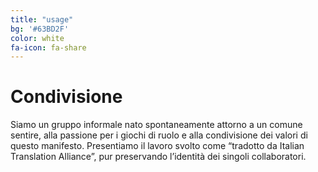 ```yaml
---
title: "usage"
bg: '#63BD2F'
color: white
fa-icon: fa-share
---
```


# Condivisione

Siamo un gruppo informale nato spontaneamente attorno a un comune sentire, alla passione per i giochi di ruolo e alla condivisione dei valori di questo manifesto. Presentiamo il lavoro svolto come “tradotto da Italian Translation Alliance”, pur preservando l’identità dei singoli collaboratori.